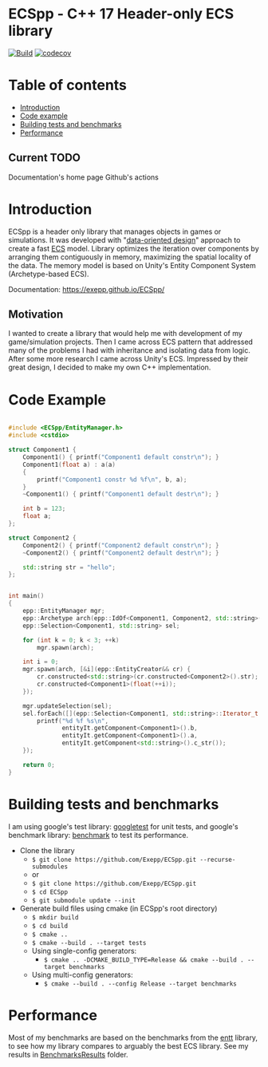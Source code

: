 # ECSpp - C++ 17 Header-only ECS library
[![Build](https://github.com/Exepp/ECSpp/workflows/Build/badge.svg)](https://github.com/Exepp/ECSpp/actions)
[![codecov](https://codecov.io/gh/Exepp/ECSpp/branch/master/graph/badge.svg)](https://codecov.io/gh/Exepp/ECSpp)

# Table of contents
* [Introduction](#introduction)
* [Code example](#code-example)
* [Building tests and benchmarks](#building-tests-and-benchmarks)
* [Performance](#performance)

Current TODO
------------
Documentation's home page
Github's actions

# Introduction
ECSpp is a header only library that manages objects in games or simulations. It was developed with "[data-oriented design](https://www.youtube.com/watch?v=rX0ItVEVjHc)" approach to create a fast [ECS](https://en.wikipedia.org/wiki/Entity_component_system) model. Library optimizes the iteration over components by arranging them contiguously in memory, maximizing the spatial locality of the data.
The memory model is based on Unity's Entity Component System (Archetype-based ECS). 

Documentation: https://exepp.github.io/ECSpp/

## Motivation
I wanted to create a library that would help me with development of my game/simulation projects. Then I came across ECS pattern that addressed many of the problems I had with inheritance and isolating data from logic. After some more research I came across Unity's ECS. Impressed by their great design, I decided to make my own C++ implementation.

# Code Example
```cpp

#include <ECSpp/EntityManager.h>
#include <cstdio>

struct Component1 {
    Component1() { printf("Component1 default constr\n"); }
    Component1(float a) : a(a)
    {
        printf("Component1 constr %d %f\n", b, a);
    }
    ~Component1() { printf("Component1 default destr\n"); }

    int b = 123;
    float a;
};

struct Component2 {
    Component2() { printf("Component2 default constr\n"); }
    ~Component2() { printf("Component2 default destr\n"); }

    std::string str = "hello";
};


int main()
{
    epp::EntityManager mgr;
    epp::Archetype arch(epp::IdOf<Component1, Component2, std::string>());
    epp::Selection<Component1, std::string> sel;

    for (int k = 0; k < 3; ++k)
        mgr.spawn(arch);

    int i = 0;
    mgr.spawn(arch, [&i](epp::EntityCreator&& cr) {
        cr.constructed<std::string>(cr.constructed<Component2>().str); // Component2 first, std::string second
        cr.constructed<Component1>(float(++i));                        // Component1 third
    });

    mgr.updateSelection(sel);
    sel.forEach([](epp::Selection<Component1, std::string>::Iterator_t const& entityIt) {
        printf("%d %f %s\n",
               entityIt.getComponent<Component1>().b,
               entityIt.getComponent<Component1>().a,
               entityIt.getComponent<std::string>().c_str());
    });

    return 0;
}

```
# Building tests and benchmarks
I am using google's test library: [googletest](https://github.com/google/googletest) for unit tests, and google's benchmark library: [benchmark](https://github.com/google/benchmark) to test its performance.

* Clone the library
    * `$ git clone https://github.com/Exepp/ECSpp.git --recurse-submodules`
    * or 
    * `$ git clone https://github.com/Exepp/ECSpp.git`
    * `$ cd ECSpp`
    * `$ git submodule update --init`
* Generate build files using cmake
(in ECSpp's root directory)
    * `$ mkdir build`
    * `$ cd build`
    * `$ cmake ..`
    * `$ cmake --build . --target tests`
    * Using single-config generators:
        * `$ cmake .. -DCMAKE_BUILD_TYPE=Release && cmake --build . --target benchmarks`
    * Using multi-config generators:
        * `$ cmake --build . --config Release --target benchmarks`

# Performance
Most of my benchmarks are based on the benchmarks from the [entt](https://github.com/skypjack/entt) library, to see how my library compares to arguably the best ECS library. See my results in [BenchmarksResults](https://github.com/Exepp/ECSpp/blob/master/BenchmarksResults/makeCharts.ipynb) folder.
